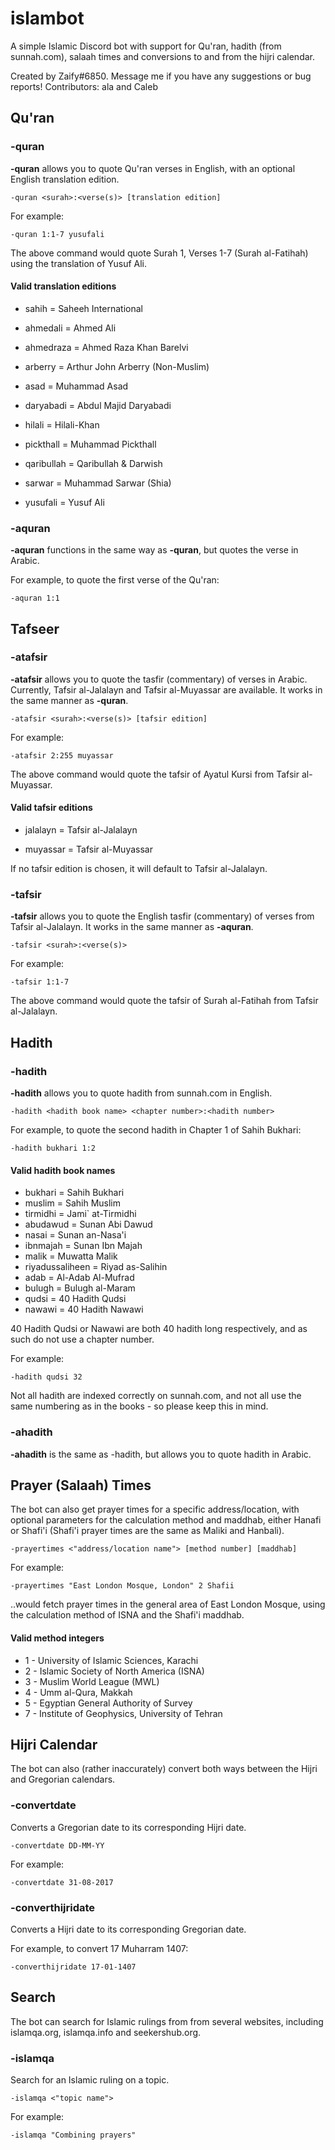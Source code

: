 # islambot
A simple Islamic Discord bot with support for Qu'ran, hadith (from sunnah.com), salaah times and conversions to and from the hijri calendar.

Created by Zaify#6850. Message me if you have any suggestions or bug reports! Contributors: ala and Caleb

## Qu'ran 

### -quran
**-quran** allows you to quote Qu'ran verses in English, with an optional English translation edition.

```
-quran <surah>:<verse(s)> [translation edition]
```

For example:

```
-quran 1:1-7 yusufali 
```
The above command would quote Surah 1, Verses 1-7 (Surah al-Fatihah) using the translation of Yusuf Ali.

#### Valid translation editions
* sahih = Saheeh International

* ahmedali = Ahmed Ali

* ahmedraza = Ahmed Raza Khan Barelvi

* arberry = Arthur John Arberry (Non-Muslim) 

* asad = Muhammad Asad

* daryabadi = Abdul Majid Daryabadi

* hilali = Hilali-Khan

* pickthall = Muhammad Pickthall

* qaribullah = Qaribullah & Darwish

* sarwar = Muhammad Sarwar (Shia) 

* yusufali = Yusuf Ali 

### -aquran
**-aquran** functions in the same way as **-quran**, but quotes the verse in Arabic.

For example, to quote the first verse of the Qu'ran:
```
-aquran 1:1
```

## Tafseer

### -atafsir
**-atafsir** allows you to quote the tasfir (commentary) of verses in Arabic. Currently, Tafsir al-Jalalayn and Tafsir al-Muyassar are available. It works in the same manner as **-quran**.

```
-atafsir <surah>:<verse(s)> [tafsir edition]
```

For example:

```
-atafsir 2:255 muyassar
```
The above command would quote the tafsir of Ayatul Kursi from Tafsir al-Muyassar.

#### Valid tafsir editions
* jalalayn = Tafsir al-Jalalayn

* muyassar = Tafsir al-Muyassar

If no tafsir edition is chosen, it will default to Tafsir al-Jalalayn.

### -tafsir
**-tafsir** allows you to quote the English tasfir (commentary) of verses from Tafsir al-Jalalayn. It works in the same manner as **-aquran**.

```
-tafsir <surah>:<verse(s)> 
```

For example:

```
-tafsir 1:1-7
```
The above command would quote the tafsir of Surah al-Fatihah from Tafsir al-Jalalayn. 

## Hadith 

### -hadith
**-hadith** allows you to quote hadith from sunnah.com in English.

```
-hadith <hadith book name> <chapter number>:<hadith number>
```

For example, to quote the second hadith in Chapter 1 of Sahih Bukhari:
```
-hadith bukhari 1:2
```

#### Valid hadith book names 

* bukhari = Sahih Bukhari
* muslim = Sahih Muslim
* tirmidhi = Jami` at-Tirmidhi
* abudawud = Sunan Abi Dawud
* nasai = Sunan an-Nasa'i
* ibnmajah = Sunan Ibn Majah
* malik = Muwatta Malik
* riyadussaliheen = Riyad as-Salihin
* adab = Al-Adab Al-Mufrad
* bulugh = Bulugh al-Maram
* qudsi = 40 Hadith Qudsi
* nawawi = 40 Hadith Nawawi

40 Hadith Qudsi or Nawawi are both 40 hadith long respectively, and as such do not use a chapter number.

For example:
```
-hadith qudsi 32
```

Not all hadith are indexed correctly on sunnah.com, and not all use the same numbering as in the books - so please keep this in mind.

### -ahadith
**-ahadith** is the same as -hadith, but allows you to quote hadith in Arabic. 


## Prayer (Salaah) Times

The bot can also get prayer times for a specific address/location, with optional parameters for the calculation method and maddhab, either Hanafi or Shafi'i (Shafi'i prayer times are the same as Maliki and Hanbali).

```
-prayertimes <"address/location name"> [method number] [maddhab]
```

For example:
```
-prayertimes "East London Mosque, London" 2 Shafii
```

..would fetch prayer times in the general area of East London Mosque, using the calculation method of ISNA and the Shafi'i maddhab.

#### Valid method integers

* 1 - University of Islamic Sciences, Karachi
* 2 - Islamic Society of North America (ISNA)
* 3 - Muslim World League (MWL)
* 4 - Umm al-Qura, Makkah
* 5 - Egyptian General Authority of Survey
* 7 - Institute of Geophysics, University of Tehran

## Hijri Calendar

The bot can also (rather inaccurately) convert both ways between the Hijri and Gregorian calendars.

### -convertdate
Converts a Gregorian date to its corresponding Hijri date.

```
-convertdate DD-MM-YY 
```

For example:
```
-convertdate 31-08-2017
```

### -converthijridate
Converts a Hijri date to its corresponding Gregorian date.

For example, to convert 17 Muharram 1407:
```
-converthijridate 17-01-1407
```

## Search

The bot can search for Islamic rulings from from several websites, including islamqa.org, islamqa.info and seekershub.org.

### -islamqa
Search for an Islamic ruling on a topic.

```
-islamqa <"topic name">
```

For example:
```
-islamqa "Combining prayers"
```






